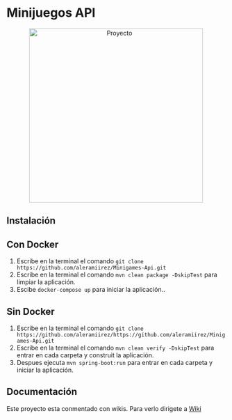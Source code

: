 # Minijuegos API

<div align="center">
  <img src="https://github.com/aleramiirez/Minigames-Api/assets/121113496/617a363d-5bd3-427d-ae4a-a311ab42be83" alt="Proyecto" width="400"/>
</div>

## Instalación

## Con Docker

1. Escribe en la terminal el comando `git clone https://github.com/aleramiirez/Minigames-Api.git`
2. Escribe en la terminal el comando `mvn clean package -DskipTest` para limpiar la aplicación.
3. Escibe `docker-compose up` para iniciar la aplicación..

## Sin Docker

1. Escribe en la terminal el comando `git clone https://github.com/aleramiirez/https://github.com/aleramiirez/Minigames-Api.git`
3. Escribe en la terminal el comando `mvn clean verify -DskipTest` para entrar en cada carpeta y construit la aplicación.
4. Despues ejecuta `mvn spring-boot:run` para entrar en cada carpeta y iniciar la aplicación.

## Documentación

Este proyecto esta conmentado con wikis. Para verlo dirigete a [Wiki](https://github.com/aleramiirez/Minigames-Api/wiki)
